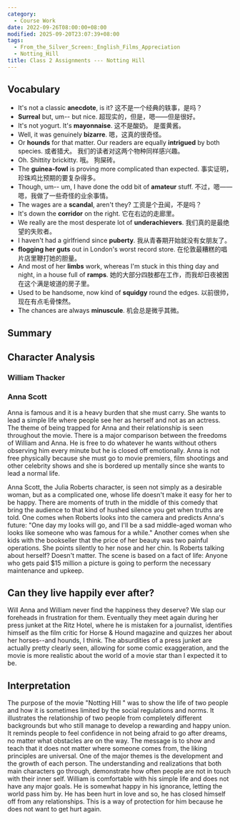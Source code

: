 ```yaml
---
category:
  - Course Work
date: 2022-09-26T08:00:00+08:00
modified: 2025-09-20T23:07:39+08:00
tags:
  - From_the_Silver_Screen:_English_Films_Appreciation
  - Notting_Hill
title: Class 2 Assignments --- Notting Hill
---
```


## Vocabulary

- It's not a classic **anecdote**, is it? 这不是一个经典的轶事，是吗？
- **Surreal** but, um-- but nice. 超现实的，但是，嗯——但是很好。
- It's not yogurt. It's **mayonnaise**. 这不是酸奶。 是蛋黄酱。
- Well, it was genuinely **bizarre**. 嗯，这真的很奇怪。
- Or **hounds** for that matter. Our readers are equally **intrigued** by both species. 或者猎犬。 我们的读者对这两个物种同样感兴趣。
- Oh. Shittity brickitty. 哦。 狗屎砖。
- The **guinea-fowl** is proving more complicated than expected. 事实证明，珍珠鸡比预期的要复杂得多。
- Though, um-- um, I have done the odd bit of **amateur** stuff. 不过，嗯——嗯，我做了一些奇怪的业余事情。
- The wages are a **scandal**, aren't they? 工资是个丑闻，不是吗？
- It's down the **corridor** on the right. 它在右边的走廊里。
- We really are the most desperate lot of **underachievers**. 我们真的是最绝望的失败者。
- I haven't had a girlfriend since **puberty**. 我从青春期开始就没有女朋友了。
- **flogging her guts** out in London's worst record store. 在伦敦最糟糕的唱片店里鞭打她的胆量。
- And most of her **limbs** work, whereas I'm stuck in this thing day and night, in a house full of **ramps**. 她的大部分四肢都在工作，而我却日夜被困在这个满是坡道的房子里。
- Used to be handsome, now kind of **squidgy** round the edges. 以前很帅，现在有点毛骨悚然。
- The chances are always **minuscule**. 机会总是微乎其微。

## Summary

## Character Analysis

### William Thacker

### Anna Scott

Anna is famous and it is a heavy burden that she must carry. She wants to lead a simple life where people see her as herself and not as an actress. The theme of being trapped for Anna and their relationship is seen throughout the movie. There is a major comparison between the freedoms of William and Anna. He is free to do whatever he wants without others observing him every minute but he is closed off emotionally. Anna is not free physically because she must go to movie premiers, film shootings and other celebrity shows and she is bordered up mentally since she wants to lead a normal life.

Anna Scott, the Julia Roberts character, is seen not simply as a desirable woman, but as a complicated one, whose life doesn't make it easy for her to be happy. There are moments of truth in the middle of this comedy that bring the audience to that kind of hushed silence you get when truths are told. One comes when Roberts looks into the camera and predicts Anna's future: "One day my looks will go, and I'll be a sad middle-aged woman who looks like someone who was famous for a while." Another comes when she kids with the bookseller that the price of her beauty was two painful operations. She points silently to her nose and her chin. Is Roberts talking about herself? Doesn't matter. The scene is based on a fact of life: Anyone who gets paid $15 million a picture is going to perform the necessary maintenance and upkeep.

## Can they live happily ever after?

Will Anna and William never find the happiness they deserve? We slap our foreheads in frustration for them. Eventually they meet again during her press junket at the Ritz Hotel, where he is mistaken for a journalist, identifies himself as the film critic for Horse & Hound magazine and quizzes her about her horses--and hounds, I think. The absurdities of a press junket are actually pretty clearly seen, allowing for some comic exaggeration, and the movie is more realistic about the world of a movie star than I expected it to be.

## Interpretation

The purpose of the movie "Notting Hill " was to show the life of two people and how it is sometimes limited by the social regulations and norms. It illustrates the relationship of two people from completely different backgrounds but who still manage to develop a rewarding and happy union. It reminds people to feel confidence in not being afraid to go after dreams, no matter what obstacles are on the way. The message is to show and teach that it does not matter where someone comes from, the liking principles are universal. One of the major themes is the development and the growth of each person. The understanding and realizations that both main characters go through, demonstrate how often people are not in touch with their inner self. William is comfortable with his simple life and does not have any major goals. He is somewhat happy in his ignorance, letting the world pass him by. He has been hurt in love and so, he has closed himself off from any relationships. This is a way of protection for him because he does not want to get hurt again.
